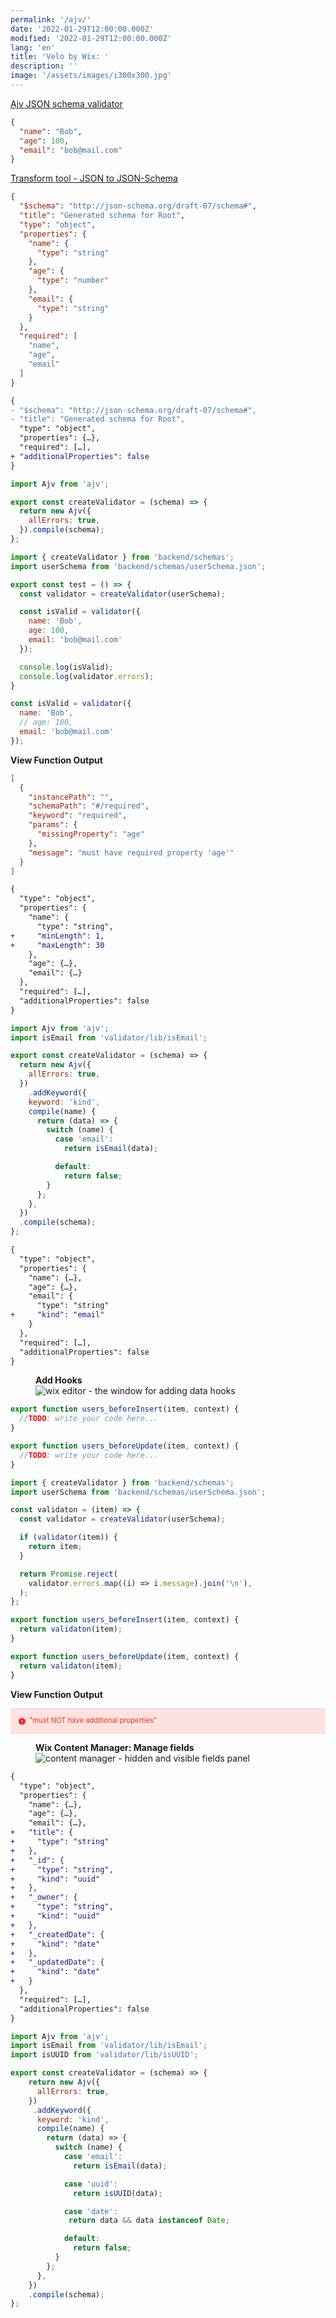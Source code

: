 ```yaml
---
permalink: '/ajv/'
date: '2022-01-29T12:00:00.000Z'
modified: '2022-01-29T12:00:00.000Z'
lang: 'en'
title: 'Velo by Wix: '
description: ''
image: '/assets/images/i300x300.jpg'
---
```


[Ajv JSON schema validator](https://ajv.js.org/)

```json
{
  "name": "Bob",
  "age": 100,
  "email": "bob@mail.com"
}
```

[Transform tool - JSON to JSON-Schema](https://transform.tools/json-to-json-schema)

```json
{
  "$schema": "http://json-schema.org/draft-07/schema#",
  "title": "Generated schema for Root",
  "type": "object",
  "properties": {
    "name": {
      "type": "string"
    },
    "age": {
      "type": "number"
    },
    "email": {
      "type": "string"
    }
  },
  "required": [
    "name",
    "age",
    "email"
  ]
}
```

```diff
{
- "$schema": "http://json-schema.org/draft-07/schema#",
- "title": "Generated schema for Root",
  "type": "object",
  "properties": {…},
  "required": […],
+ "additionalProperties": false
}
```

```js
import Ajv from 'ajv';

export const createValidator = (schema) => {
  return new Ajv({
    allErrors: true,
  }).compile(schema);
};
```

```js
import { createValidator } from 'backend/schemas';
import userSchema from 'backend/schemas/userSchema.json';

export const test = () => {
  const validator = createValidator(userSchema);

  const isValid = validator({
    name: 'Bob',
    age: 100,
    email: 'bob@mail.com'
  });

  console.log(isValid);
  console.log(validator.errors);
}
```

```js
const isValid = validator({
  name: 'Bob',
  // age: 100,
  email: 'bob@mail.com'
});
```

**View Function Output**

```json
[
  {
    "instancePath": "",
    "schemaPath": "#/required",
    "keyword": "required",
    "params": {
      "missingProperty": "age"
    },
    "message": "must have required property 'age'"
  }
]
```

```diff
{
  "type": "object",
  "properties": {
    "name": {
      "type": "string",
+     "minLength": 1,
+     "maxLength": 30
    },
    "age": {…},
    "email": {…}
  },
  "required": […],
  "additionalProperties": false
}
```

```js
import Ajv from 'ajv';
import isEmail from 'validator/lib/isEmail';

export const createValidator = (schema) => {
  return new Ajv({
    allErrors: true,
  })
    .addKeyword({
    keyword: 'kind',
    compile(name) {
      return (data) => {
        switch (name) {
          case 'email':
            return isEmail(data);

          default:
            return false;
        }
      };
    },
  })
  .compile(schema);
};
```

```diff
{
  "type": "object",
  "properties": {
    "name": {…},
    "age": {…},
    "email": {
      "type": "string"
+     "kind": "email"
    }
  },
  "required": […],
  "additionalProperties": false
}
```

<figure>
  <figcaption>
    <strong>Add Hooks</strong>
  </figcaption>
  <img
    src="/assets/images/av0.jpg"
    alt="wix editor - the window for adding data hooks"
    loading="lazy"
  />
</figure>

```js
export function users_beforeInsert(item, context) {
  //TODO: write your code here...
}

export function users_beforeUpdate(item, context) {
  //TODO: write your code here...
}
```

```js
import { createValidator } from 'backend/schemas';
import userSchema from 'backend/schemas/userSchema.json';

const validaton = (item) => {
  const validator = createValidator(userSchema);

  if (validator(item)) {
    return item;
  }

  return Promise.reject(
    validator.errors.map((i) => i.message).join('\n'),
  );
};

export function users_beforeInsert(item, context) {
  return validaton(item);
}

export function users_beforeUpdate(item, context) {
  return validaton(item);
}
```

<style>
  ._error {
    color: #e52f25;
    border-top: solid 1px #fec5c1;
    border-bottom: solid 1px #fec5c1;
    background-color: #fee2e0;
    font-family: var(--font-mono);
    font-size: 0.8em;
    font-weight: 400;
    padding: 1em;
  }

  ._error svg {
    vertical-align: text-top;
  }
</style>

**View Function Output**

<div class="_error">
  <svg width="16" height="16">
    <path fill="none" d="M0 0h16v16H0z"/>
    <circle cx="7.5" cy="8.5" r="5.5" fill="currentColor"/>
    <path fill="#fff" d="M7 6h1v3H7zm0 5h1v1H7z"/>
  </svg>
  <span> "must NOT have additional properties"</span>
</div>

<figure>
  <figcaption>
    <strong>Wix Content Manager: Manage fields</strong>
  </figcaption>
  <img
    src="/assets/images/av.jpg"
    alt="content manager - hidden and visible fields panel"
    loading="lazy"
  />
</figure>

```diff
{
  "type": "object",
  "properties": {
    "name": {…},
    "age": {…},
    "email": {…},
+   "title": {
+     "type": "string"
+   },
+   "_id": {
+     "type": "string",
+     "kind": "uuid"
+   },
+   "_owner": {
+     "type": "string",
+     "kind": "uuid"
+   },
+   "_createdDate": {
+     "kind": "date"
+   },
+   "_updatedDate": {
+     "kind": "date"
+   }
  },
  "required": […],
  "additionalProperties": false
}
```

```js
import Ajv from 'ajv';
import isEmail from 'validator/lib/isEmail';
import isUUID from 'validator/lib/isUUID';

export const createValidator = (schema) => {
    return new Ajv({
      allErrors: true,
    })
     .addKeyword({
      keyword: 'kind',
      compile(name) {
        return (data) => {
          switch (name) {
            case 'email':
              return isEmail(data);

            case 'uuid':
              return isUUID(data);

            case 'date':
             return data && data instanceof Date;

            default:
              return false;
          }
        };
      },
    })
    .compile(schema);
};
```
